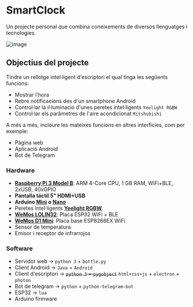 # SmartClock
Un projecte personal que combina coneixements de diversos llenguatges i tecnologies.

![image](https://user-images.githubusercontent.com/7394684/30552627-ebfd4fac-9c9e-11e7-935c-7dacf9206f06.png)

## Objectius del projecte
Tindre un rellotge intel·ligent d'escriptori el qual tinga les següents funcions:
* Mostrar l'hora
* Rebre notificacions des d'un smartphone Android
* Control·lar la il·luminació d'unes peretes intel·ligents `Yeelight RGBW`
* Control·lar els paràmetres de l'aire acondicionat `Mitshubishi`

A més a més, incloure les mateixes funcions en altres interfícies, com per exemple:
* Pàgina web
* Aplicació Android
* Bot de Telegram

### Hardware
* [**Raspberry Pi 3 Model B**](https://www.raspberrypi.org/products/raspberry-pi-3-model-b/): ARM 4-Core CPU, 1 GB RAM, WiFi+BLE, 2xUSB, 40xGPIO
* **Pantalla táctil 5" HDMI+USB**
* **Arduino [Mini](https://store.arduino.cc/arduino-mini-05) o [Nano](https://store.arduino.cc/arduino-nano)**
* Peretes Intel·ligents [**Yeelight RGBW**](http://www.yeelight.com/en_US/product/wifi-led-c)
* [**WeMos LOLIN32**](https://wiki.wemos.cc/products:lolin32:lolin32): Placa ESP32 WiFi + BLE 
* [**WeMos D1 Mini**](https://wiki.wemos.cc/products:d1:d1_mini): Placa base ESP8266EX WiFi
* Sensor de temperatura
* Emisor i receptor de infrarrojos

### Software
* Servidor web -> `python 3` + `bottle.py`
* Client Android -> `Java` + `Android`
* Client d'escriptori -> ~~`python 3` + `pygobject`~~ `html+css+js` + `electron` + `photon`
* Bot de telegram -> `python` + `python-telegram-bot`
* ESP32 -> `lua`
* Arduino firmware
